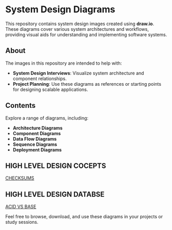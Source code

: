 # System Design Diagrams

This repository contains system design images created using **draw.io**. These diagrams cover various system architectures and workflows, providing visual aids for understanding and implementing software systems.

## About

The images in this repository are intended to help with:

- **System Design Interviews**: Visualize system architecture and component relationships.
- **Project Planning**: Use these diagrams as references or starting points for designing scalable applications.

## Contents

Explore a range of diagrams, including:

- **Architecture Diagrams**
- **Component Diagrams**
- **Data Flow Diagrams**
- **Sequence Diagrams**
- **Deployment Diagrams**

 ## HIGH LEVEL DESIGN COCEPTS
[CHECKSUMS](https://youtu.be/toYnC5PoM08?si=AxN5j3j28-khgFwJ) 

## HIGH LEVEL DESIGN DATABSE
[ACID VS BASE](https://aws.amazon.com/compare/the-difference-between-acid-and-base-database/)

Feel free to browse, download, and use these diagrams in your projects or study sessions.
